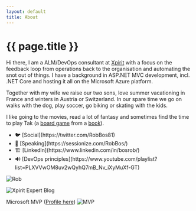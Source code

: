 ```yaml
---
layout: default
title: About
---
```

<style>
.pnl{float:left;margin-right:7px;}    
</style>

<h1>{{ page.title }}</h1>

<div class="panel panel-default well-sm">

<div class="row">

<div class="col-md-9" markdown="1">

Hi there, I am a ALM/DevOps consultant at [Xpirit](https://xpirit.com/rob) with a focus on the feedback loop from operations back to the organisation and automating the snot out of things. I have a background in ASP.NET MVC development, incl. .NET Core and hosting it all on the Microsoft Azure platform.

Together with my wife we raise our two sons, love summer vacationing in France and winters in Austria or Switzerland. In our spare time we go on walks with the dog, play soccer, go biking or skating with the kids. 

I like going to the movies, read a lot of fantasy and sometimes find the time to play Tak (a [board game](https://cheapass.com/tak/) from a [book](https://www.patrickrothfuss.com/content/books.asp)).  

<ul>
<li>🐦 [Social](https://twitter.com/RobBos81)</li>
<li>📣 [Speaking](https://sessionize.com/RobBos/)</li>
<li>🏗️ [LinkedIn](https://www.linkedin.com/in/bosrob/)</li>
<li>🔊 [DevOps principles](https://www.youtube.com/playlist?list=PLXVVwOM8uv2wQyhQ7mB_Nv_iXyMuXf-GT)</li>
</ul>
</div>

<div class="col-md-3" markdown="1">

![Rob](/images/RobBos.jpg)

![Xpirit Expert Blog](/images/xpirit%20export%20blog.png)  

Microsoft MVP ([Profile here](https://mvp.microsoft.com/en-us/PublicProfile/5003719))
![MVP](/images/MVP.svg)
</div>

</div>
</div>
